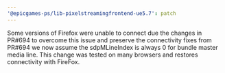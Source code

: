 ```yaml
---
'@epicgames-ps/lib-pixelstreamingfrontend-ue5.7': patch
---
```


Some versions of Firefox were unable to connect due the changes in PR#694 to overcome this issue and preserve the connectivity fixes from PR#694 we now assume the sdpMLineIndex is always 0 for bundle master media line. This change was tested on many browsers and restores connectivity with FireFox.
